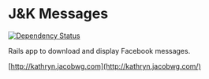 # J&K Messages

[![Dependency Status](https://gemnasium.com/jacobwg/jk-messages.png)](https://gemnasium.com/jacobwg/jk-messages)

Rails app to download and display Facebook messages.

[http://kathryn.jacobwg.com](http://kathryn.jacobwg.com/)